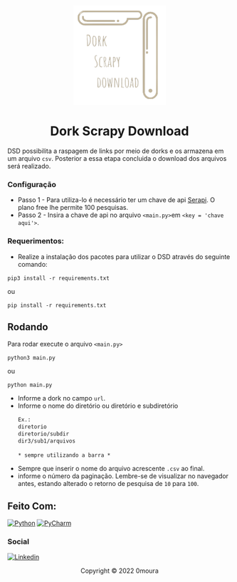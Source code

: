 <p align="center"><img src="src/logo.png" alt="logo"></p>

<h1 align="center">Dork Scrapy Download</h1> 

DSD possibilita a raspagem de links por meio de dorks e os armazena em um arquivo `csv`. Posterior a essa etapa concluida o download dos arquivos será realizado.


### Configuração
- Passo 1 - Para utiliza-lo é necessário ter um chave de api [Serapi](https://serpapi.com/). O plano free lhe permite 100 pesquisas.
- Passo 2 - Insira a chave de api no arquivo `<main.py>`em `<key = 'chave aqui'>`.


### Requerimentos:
- Realize a instalação dos pacotes para utilizar o DSD através do seguinte comando:

```
pip3 install -r requirements.txt
```
ou
```
pip install -r requirements.txt
```
## Rodando

Para rodar execute o arquivo `<main.py>`
```
python3 main.py
```
ou
```
python main.py
```

- Informe a dork no campo `url`.
- Informe o nome do diretório ou diretório e subdiretório
    ```
    Ex.: 
  diretorio
  diretorio/subdir
  dir3/sub1/arquivos
  
  * sempre utilizando a barra *
    ```
- Sempre que inserir o nome do arquivo acrescente `.csv` ao final.
- informe o número da paginação. Lembre-se de visualizar no navegador antes, estando alterado o retorno de 
pesquisa de `10` para `100`. 





## Feito Com:
[![Python](https://img.shields.io/badge/Python-14354C?style=for-the-badge&logo=python&logoColor=white)](https://www.microsoft.com/pt-br/windows/get-windows-10)
[![PyCharm](https://img.shields.io/badge/pycharm-143?style=for-the-badge&logo=pycharm&logoColor=black&color=black&labelColor=green)](https://code.visualstudio.com/)




### Social

[![Linkedin](https://img.shields.io/badge/LinkedIn-0077B5?style=for-the-badge&logo=linkedin&logoColor=white)](https://www.linkedin.com/in/0moura/)

<p align="center">Copyright © 2022 0moura</p>